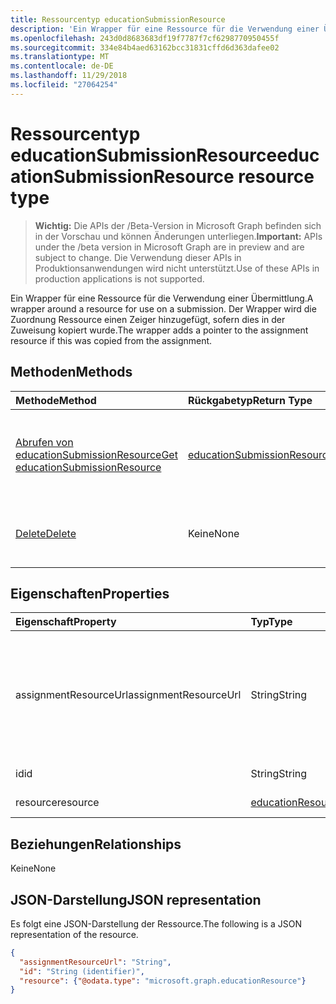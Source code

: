```yaml
---
title: Ressourcentyp educationSubmissionResource
description: 'Ein Wrapper für eine Ressource für die Verwendung einer Übermittlung. Der Wrapper wird die Zuordnung Ressource einen Zeiger hinzugefügt, sofern dies in der Zuweisung kopiert wurde.  '
ms.openlocfilehash: 243d0d8683683df19f7787f7cf6298770950455f
ms.sourcegitcommit: 334e84b4aed63162bcc31831cffd6d363dafee02
ms.translationtype: MT
ms.contentlocale: de-DE
ms.lasthandoff: 11/29/2018
ms.locfileid: "27064254"
---
```

# <a name="educationsubmissionresource-resource-type"></a><span data-ttu-id="77b92-104">Ressourcentyp educationSubmissionResource</span><span class="sxs-lookup"><span data-stu-id="77b92-104">educationSubmissionResource resource type</span></span>

> <span data-ttu-id="77b92-105">**Wichtig:** Die APIs der /Beta-Version in Microsoft Graph befinden sich in der Vorschau und können Änderungen unterliegen.</span><span class="sxs-lookup"><span data-stu-id="77b92-105">**Important:** APIs under the /beta version in Microsoft Graph are in preview and are subject to change.</span></span> <span data-ttu-id="77b92-106">Die Verwendung dieser APIs in Produktionsanwendungen wird nicht unterstützt.</span><span class="sxs-lookup"><span data-stu-id="77b92-106">Use of these APIs in production applications is not supported.</span></span>

<span data-ttu-id="77b92-107">Ein Wrapper für eine Ressource für die Verwendung einer Übermittlung.</span><span class="sxs-lookup"><span data-stu-id="77b92-107">A wrapper around a resource for use on a submission.</span></span> <span data-ttu-id="77b92-108">Der Wrapper wird die Zuordnung Ressource einen Zeiger hinzugefügt, sofern dies in der Zuweisung kopiert wurde.</span><span class="sxs-lookup"><span data-stu-id="77b92-108">The wrapper adds a pointer to the assignment resource if this was copied from the assignment.</span></span>  


## <a name="methods"></a><span data-ttu-id="77b92-109">Methoden</span><span class="sxs-lookup"><span data-stu-id="77b92-109">Methods</span></span>

| <span data-ttu-id="77b92-110">Methode</span><span class="sxs-lookup"><span data-stu-id="77b92-110">Method</span></span>           | <span data-ttu-id="77b92-111">Rückgabetyp</span><span class="sxs-lookup"><span data-stu-id="77b92-111">Return Type</span></span>    |<span data-ttu-id="77b92-112">Beschreibung</span><span class="sxs-lookup"><span data-stu-id="77b92-112">Description</span></span>|
|:---------------|:--------|:----------|
|[<span data-ttu-id="77b92-113">Abrufen von educationSubmissionResource</span><span class="sxs-lookup"><span data-stu-id="77b92-113">Get educationSubmissionResource</span></span>](../api/educationsubmissionresource-get.md) | [<span data-ttu-id="77b92-114">educationSubmissionResource</span><span class="sxs-lookup"><span data-stu-id="77b92-114">educationSubmissionResource</span></span>](educationsubmissionresource.md) |<span data-ttu-id="77b92-115">Lesen Sie Eigenschaften und die Beziehungen eines **EducationSubmissionResource** -Objekts.</span><span class="sxs-lookup"><span data-stu-id="77b92-115">Read properties and relationships of an **educationSubmissionResource** object.</span></span>|
|[<span data-ttu-id="77b92-116">Delete</span><span class="sxs-lookup"><span data-stu-id="77b92-116">Delete</span></span>](../api/educationsubmissionresource-delete.md) | <span data-ttu-id="77b92-117">Keine</span><span class="sxs-lookup"><span data-stu-id="77b92-117">None</span></span> |<span data-ttu-id="77b92-118">Löschen eines **EducationSubmissionResource** -Objekts.</span><span class="sxs-lookup"><span data-stu-id="77b92-118">Delete an **educationSubmissionResource** object.</span></span> |

## <a name="properties"></a><span data-ttu-id="77b92-119">Eigenschaften</span><span class="sxs-lookup"><span data-stu-id="77b92-119">Properties</span></span>
| <span data-ttu-id="77b92-120">Eigenschaft</span><span class="sxs-lookup"><span data-stu-id="77b92-120">Property</span></span>     | <span data-ttu-id="77b92-121">Typ</span><span class="sxs-lookup"><span data-stu-id="77b92-121">Type</span></span>   |<span data-ttu-id="77b92-122">Beschreibung</span><span class="sxs-lookup"><span data-stu-id="77b92-122">Description</span></span>|
|:---------------|:--------|:----------|
|<span data-ttu-id="77b92-123">assignmentResourceUrl</span><span class="sxs-lookup"><span data-stu-id="77b92-123">assignmentResourceUrl</span></span>|<span data-ttu-id="77b92-124">String</span><span class="sxs-lookup"><span data-stu-id="77b92-124">String</span></span>|<span data-ttu-id="77b92-125">Zeiger auf die Zuordnung aus der diese Ressource kopiert wurden.</span><span class="sxs-lookup"><span data-stu-id="77b92-125">Pointer to the assignment from which this resource was copied.</span></span> <span data-ttu-id="77b92-126">Wenn dies null ist, hochgeladen Student die Ressource.</span><span class="sxs-lookup"><span data-stu-id="77b92-126">If this is null, the student uploaded the resource.</span></span>|
|<span data-ttu-id="77b92-127">id</span><span class="sxs-lookup"><span data-stu-id="77b92-127">id</span></span>|<span data-ttu-id="77b92-128">String</span><span class="sxs-lookup"><span data-stu-id="77b92-128">String</span></span>| <span data-ttu-id="77b92-129">Schreibgeschützt.</span><span class="sxs-lookup"><span data-stu-id="77b92-129">Read-only.</span></span>|
|<span data-ttu-id="77b92-130">resource</span><span class="sxs-lookup"><span data-stu-id="77b92-130">resource</span></span>|[<span data-ttu-id="77b92-131">educationResource</span><span class="sxs-lookup"><span data-stu-id="77b92-131">educationResource</span></span>](educationresource.md)|<span data-ttu-id="77b92-132">Resource-Objekt.</span><span class="sxs-lookup"><span data-stu-id="77b92-132">Resource object.</span></span>|

## <a name="relationships"></a><span data-ttu-id="77b92-133">Beziehungen</span><span class="sxs-lookup"><span data-stu-id="77b92-133">Relationships</span></span>
<span data-ttu-id="77b92-134">Keine</span><span class="sxs-lookup"><span data-stu-id="77b92-134">None</span></span>


## <a name="json-representation"></a><span data-ttu-id="77b92-135">JSON-Darstellung</span><span class="sxs-lookup"><span data-stu-id="77b92-135">JSON representation</span></span>

<span data-ttu-id="77b92-136">Es folgt eine JSON-Darstellung der Ressource.</span><span class="sxs-lookup"><span data-stu-id="77b92-136">The following is a JSON representation of the resource.</span></span>

<!-- {
  "blockType": "resource",
  "optionalProperties": [

  ],
  "@odata.type": "microsoft.graph.educationSubmissionResource"
}-->

```json
{
  "assignmentResourceUrl": "String",
  "id": "String (identifier)",
  "resource": {"@odata.type": "microsoft.graph.educationResource"}
}
```

<!-- uuid: 8fcb5dbc-d5aa-4681-8e31-b001d5168d79
2015-10-25 14:57:30 UTC -->
<!-- {
  "type": "#page.annotation",
  "description": "educationSubmissionResource resource",
  "keywords": "",
  "section": "documentation",
  "tocPath": ""
}-->
